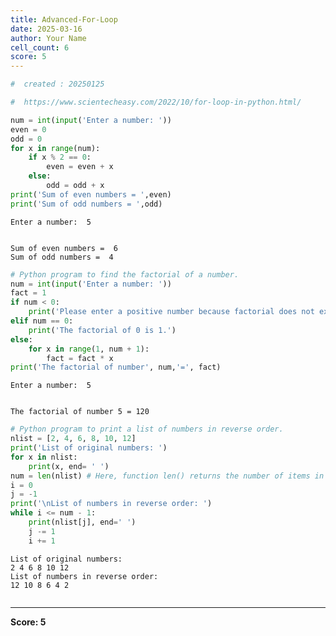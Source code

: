 ```yaml
---
title: Advanced-For-Loop
date: 2025-03-16
author: Your Name
cell_count: 6
score: 5
---
```


```python
#  created : 20250125
```


```python
#  https://www.scientecheasy.com/2022/10/for-loop-in-python.html/
```


```python
num = int(input('Enter a number: '))
even = 0
odd = 0
for x in range(num):
    if x % 2 == 0:
        even = even + x
    else:
        odd = odd + x
print('Sum of even numbers = ',even)
print('Sum of odd numbers = ',odd)

```

    Enter a number:  5


    Sum of even numbers =  6
    Sum of odd numbers =  4



```python
# Python program to find the factorial of a number.
num = int(input('Enter a number: '))
fact = 1
if num < 0:
    print('Please enter a positive number because factorial does not exist for negative number.')
elif num == 0:
    print('The factorial of 0 is 1.')
else:
    for x in range(1, num + 1):
        fact = fact * x
print('The factorial of number', num,'=', fact)
```

    Enter a number:  5


    The factorial of number 5 = 120



```python
# Python program to print a list of numbers in reverse order.
nlist = [2, 4, 6, 8, 10, 12]
print('List of original numbers: ')
for x in nlist:
    print(x, end= ' ')
num = len(nlist) # Here, function len() returns the number of items in the container.
i = 0
j = -1
print('\nList of numbers in reverse order: ')
while i <= num - 1:
    print(nlist[j], end=' ')
    j -= 1
    i += 1
```

    List of original numbers: 
    2 4 6 8 10 12 
    List of numbers in reverse order: 
    12 10 8 6 4 2 


```python

```


---
**Score: 5**